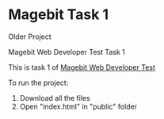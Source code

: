 # Magebit Task 1

Older Project

Magebit Web Developer Test Task 1

This is task 1 of [Magebit Web Developer Test](Web%20Developer%20Test%20-%202021.pdf)

To run the project:

1. Download all the files
2. Open "index.html" in "public" folder
